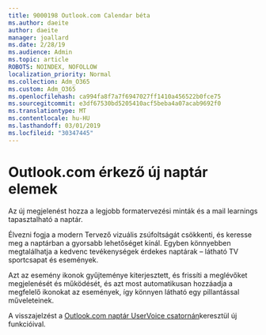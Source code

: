 ```yaml
---
title: 9000198 Outlook.com Calendar béta
ms.author: daeite
author: daeite
manager: joallard
ms.date: 2/28/19
ms.audience: Admin
ms.topic: article
ROBOTS: NOINDEX, NOFOLLOW
localization_priority: Normal
ms.collection: Adm_O365
ms.custom: Adm_O365
ms.openlocfilehash: ca994fa8f7a7f6947027ff1410a456522b0fce75
ms.sourcegitcommit: e3df67530bd5205410acf5beba4a07acab9692f0
ms.translationtype: MT
ms.contentlocale: hu-HU
ms.lasthandoff: 03/01/2019
ms.locfileid: "30347445"
---
```

# <a name="new-calendar-experiences-coming-to-outlookcom"></a>Outlook.com érkező új naptár elemek

Az új megjelenést hozza a legjobb formatervezési minták és a mail learnings tapasztalható a naptár.

Élvezni fogja a modern Tervező vizuális zsúfoltságát csökkenti, és keresse meg a naptárban a gyorsabb lehetőséget kínál. Egyben könnyebben megtalálhatja a kedvenc tevékenységek érdekes naptárak – látható TV sportcsapat és események.

Azt az esemény ikonok gyűjteménye kiterjesztett, és frissíti a meglévőket megjelenését és működését, és azt most automatikusan hozzáadja a megfelelő ikonokat az események, így könnyen látható egy pillantással műveleteinek.

A visszajelzést a [Outlook.com naptár UserVoice csatornán](https://outlook.uservoice.com/forums/601444-new-experiences-in-outlook-com?category_id=209197)keresztül új funkcióival.